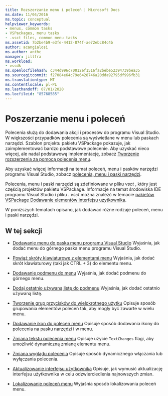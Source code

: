 ```yaml
---
title: Rozszerzanie menu i poleceń | Microsoft Docs
ms.date: 11/04/2016
ms.topic: conceptual
helpviewer_keywords:
- menus, common tasks
- VSPackages, menu tasks
- .vsct files, common menu tasks
ms.assetid: 7b2be4b9-e3fe-4412-874f-ae72ebc84c4b
author: acangialosi
ms.author: anthc
manager: jillfra
ms.workload:
- vssdk
ms.openlocfilehash: c344d996c70012ef1516fa2bebe52394739bea35
ms.sourcegitcommit: f27084e64c79e6428746a20dda92795df996fb31
ms.translationtype: MT
ms.contentlocale: pl-PL
ms.lasthandoff: 07/01/2020
ms.locfileid: "85768585"
---
```

# <a name="extend-menus-and-commands"></a>Poszerzanie menu i poleceń
Polecenia służą do dodawania akcji i procesów do programu Visual Studio. W większości przypadków polecenia są wyświetlane w menu lub paskach narzędzi. Szablon projektu pakietu VSPackage pokazuje, jak zaimplementować bardzo podstawowe polecenie. Aby uzyskać nieco więcej, ale nadal podstawową implementację, zobacz [Tworzenie rozszerzenia za pomocą polecenia menu](../extensibility/creating-an-extension-with-a-menu-command.md).

 Aby uzyskać więcej informacji na temat poleceń, menu i pasków narzędzi programu Visual Studio, zobacz [polecenia, menu i paski narzędzi](../extensibility/internals/commands-menus-and-toolbars.md).

 Polecenia, menu i paski narzędzi są zdefiniowane w pliku *vsct* , który jest częścią projektów pakietu VSPackage. Informacje na temat środowiska IDE programu Visual Studio i pliku *. vsct* można znaleźć w temacie [pakietów VSPackage Dodawanie elementów interfejsu użytkownika](../extensibility/internals/how-vspackages-add-user-interface-elements.md).

 W poniższych tematach opisano, jak dodawać różne rodzaje poleceń, menu i paski narzędzi.

## <a name="in-this-section"></a>W tej sekcji
- [Dodawanie menu do paska menu programu Visual Studio](../extensibility/adding-a-menu-to-the-visual-studio-menu-bar.md) Wyjaśnia, jak dodać menu do górnego paska menu programu Visual Studio.

- [Powiąż skróty klawiaturowe z elementami menu](../extensibility/binding-keyboard-shortcuts-to-menu-items.md) Wyjaśnia, jak dodać skrót klawiaturowy (taki jak CTRL + 3) do elementu menu.

- [Dodawanie podmenu do menu](../extensibility/adding-a-submenu-to-a-menu.md) Wyjaśnia, jak dodać podmenu do górnego menu.

- [Dodaj ostatnio używaną listę do podmenu](../extensibility/adding-a-most-recently-used-list-to-a-submenu.md) Wyjaśnia, jak dodać ostatnio używaną listę.

- [Tworzenie grup przycisków do wielokrotnego użytku](../extensibility/creating-reusable-groups-of-buttons.md) Opisuje sposób grupowania elementów poleceń tak, aby mogły być zawarte w wielu menu.

- [Dodawanie ikon do poleceń menu](../extensibility/adding-icons-to-menu-commands.md) Opisuje sposób dodawania ikony do polecenia na pasku narzędzi i w menu.

- [Zmiana tekstu polecenia menu](../extensibility/changing-the-text-of-a-menu-command.md) Opisuje użycie `TextChanges` flagi, aby umożliwić dynamiczną zmianę elementu menu.

- [Zmiana wyglądu polecenia](../extensibility/changing-the-appearance-of-a-command.md) Opisuje sposób dynamicznego włączania lub wyłączania polecenia.

- [Aktualizowanie interfejsu użytkownika](../extensibility/updating-the-user-interface.md) Opisuje, jak wymusić aktualizację interfejsu użytkownika w celu odzwierciedlenia najnowszych zmian.

- [Lokalizowanie poleceń menu](../extensibility/localizing-menu-commands.md) Wyjaśnia sposób lokalizowania poleceń menu.
